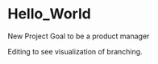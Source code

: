# Hello_World
New Project
Goal to be a product manager

Editing to see visualization of branching. 
